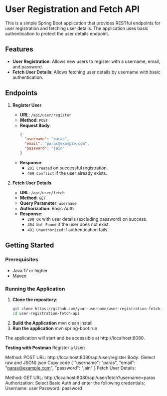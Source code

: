 # User Registration and Fetch API

This is a simple Spring Boot application that provides RESTful endpoints for user registration and fetching user details. The application uses basic authentication to protect the user details endpoint.

## Features

- **User Registration**: Allows new users to register with a username, email, and password.
- **Fetch User Details**: Allows fetching user details by username with basic authentication.

## Endpoints

1. **Register User**
   - **URL**: `/api/user/register`
   - **Method**: `POST`
   - **Request Body**: 
     ```json
     {
       "username": "paras",
       "email": "paras@example.com",
       "password": "jain"
     }
     ```
   - **Response**:
     - `201 Created` on successful registration.
     - `409 Conflict` if the user already exists.

2. **Fetch User Details**
   - **URL**: `/api/user/fetch`
   - **Method**: `GET`
   - **Query Parameter**: `username`
   - **Authorization**: Basic Auth
   - **Response**:
     - `200 OK` with user details (excluding password) on success.
     - `404 Not Found` if the user does not exist.
     - `401 Unauthorized` if authentication fails.

## Getting Started

### Prerequisites

- Java 17 or higher
- Maven

### Running the Application

1. **Clone the repository**:
   ```bash
   git clone https://github.com/your-username/user-registration-fetch-api.git
   cd user-registration-fetch-api
2. **Build the Application**
   mvn clean install
3. **Run the application**
   mvn spring-boot:run

The application will start and be accessible at http://localhost:8080.

**Testing with Postman**
Register a User:

Method: POST
URL: http://localhost:8080/api/user/register
Body: (Select raw and JSON)
json
Copy code
{
  "username": "paras",
  "email": "paras@example.com",
  "password": "jain"
}
Fetch User Details:

Method: GET
URL: http://localhost:8080/api/user/fetch?username=paras
Authorization: Select Basic Auth and enter the following credentials:
Username: user
Password: password
